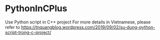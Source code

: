 # PythonInCPlus
Use Python script in C++ project
For more details in Vietnamese, please refer to https://tnquangblog.wordpress.com/2019/09/02/su-dung-python-script-trong-c-project/
